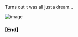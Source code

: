 Turns out it was all just a dream...

![image](https://user-images.githubusercontent.com/32097866/48243853-2c02c980-e3eb-11e8-95ec-ea31ae0be672.png)

### [End]